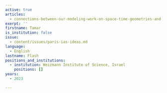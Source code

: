 ```yaml
---
active: true
articles:
  - connections-between-our-modeling-work-on-space-time-geometries-and-the-brain
exerpt: ''
firstname: Tamar
is_institution: false
issue:
  - content/issues/paris-ias-ideas.md
language:
  - English
lastname: Flash
positions_and_institutions:
  - institution: Weizmann Institute of Science, Israel
    positions: []
years:
  - 2023

---
```

